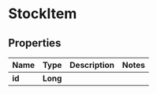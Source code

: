 
# StockItem

## Properties
Name | Type | Description | Notes
------------ | ------------- | ------------- | -------------
**id** | **Long** |  | 



